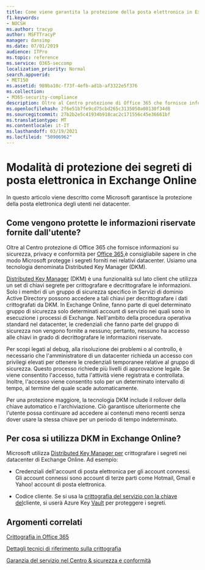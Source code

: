 ```yaml
---
title: Come viene garantita la protezione della posta elettronica in Exchange Online
f1.keywords:
- NOCSH
ms.author: tracyp
author: MSFTTracyP
manager: dansimp
ms.date: 07/01/2019
audience: ITPro
ms.topic: reference
ms.service: O365-seccomp
localization_priority: Normal
search.appverid:
- MET150
ms.assetid: 989ba10c-f73f-4efb-ad1b-af3322e5f376
ms.collection:
- M365-security-compliance
description: Oltre al Centro protezione di Office 365 che fornisce informazioni su sicurezza, privacy e conformità per Microsoft 365, è consigliabile sapere in che modo Microsoft protegge i segreti archiviati nei relativi datacenter. Usiamo una tecnologia denominata Distributed Key Manager (DKM).
ms.openlocfilehash: 2f6e51b7fe9cd75cbd265c3135050a08130f34d8
ms.sourcegitcommit: 27b2b2e5c41934b918cac2c171556c45e36661bf
ms.translationtype: MT
ms.contentlocale: it-IT
ms.lasthandoff: 03/19/2021
ms.locfileid: "50906962"
---
```

# <a name="how-exchange-online-secures-your-email-secrets"></a>Modalità di protezione dei segreti di posta elettronica in Exchange Online

In questo articolo viene descritto come Microsoft garantisce la protezione della posta elettronica degli utenti nei datacenter.
  
## <a name="how-do-we-secure-secret-information-provided-by-you"></a>Come vengono protette le informazioni riservate fornite dall'utente?

Oltre al Centro protezione di Office 365 che fornisce informazioni su sicurezza, privacy e conformità per [Office 365,](./get-started-with-service-trust-portal.md)è consigliabile sapere in che modo Microsoft protegge i segreti forniti nei relativi datacenter. Usiamo una tecnologia denominata Distributed Key Manager (DKM).
  
[Distributed Key Manager](office-365-bitlocker-and-distributed-key-manager-for-encryption.md) (DKM) è una funzionalità sul lato client che utilizza un set di chiavi segrete per crittografare e decrittografare le informazioni. Solo i membri di un gruppo di sicurezza specifico in Servizi di dominio Active Directory possono accedere a tali chiavi per decrittografare i dati crittografati da DKM. In Exchange Online, fanno parte di quel determinato gruppo di sicurezza solo determinati account di servizio nei quali sono in esecuzione i processi di Exchange. Nell'ambito della procedura operativa standard nel datacenter, le credenziali che fanno parte del gruppo di sicurezza non vengono fornite a nessuno; pertanto, nessuno ha accesso alle chiavi in grado di decrittografare le informazioni riservate.
  
Per scopi legati al debug, alla risoluzione dei problemi o al controllo, è necessario che l'amministratore di un datacenter richieda un accesso con privilegi elevati per ottenere le credenziali temporanee relative al gruppo di sicurezza. Questo processo richiede più livelli di approvazione legale. Se viene consentito l'accesso, tutta l'attività viene registrata e controllata. Inoltre, l'accesso viene consentito solo per un determinato intervallo di tempo, al termine del quale scade automaticamente.
  
Per una protezione maggiore, la tecnologia DKM include il rollover della chiave automatico e l'archiviazione. Ciò garantisce ulteriormente che l'utente possa continuare ad accedere ai contenuti meno recenti senza dover usare la stessa chiave per un periodo di tempo indeterminato.
  
## <a name="where-does-exchange-online-make-use-of-dkm"></a>Per cosa si utilizza DKM in Exchange Online?

Microsoft utilizza [Distributed Key Manager per](office-365-bitlocker-and-distributed-key-manager-for-encryption.md) crittografare i segreti nei datacenter di Exchange Online. Ad esempio:
  
- Credenziali dell'account di posta elettronica per gli account connessi. Gli account connessi sono account di terze parti come Hotmail, Gmail e Yahoo! account di posta elettronica.

- Codice cliente. Se si usa la [crittografia del servizio con la chiave del](customer-key-overview.md)cliente, si userà Azure Key [Vault](/azure/key-vault/key-vault-whatis) per proteggere i segreti.

## <a name="related-topics"></a>Argomenti correlati

[Crittografia in Office 365](encryption.md)
  
[Dettagli tecnici di riferimento sulla crittografia](technical-reference-details-about-encryption.md)
  
[Garanzia del servizio nel Centro &amp; sicurezza e conformità](./service-assurance.md)
